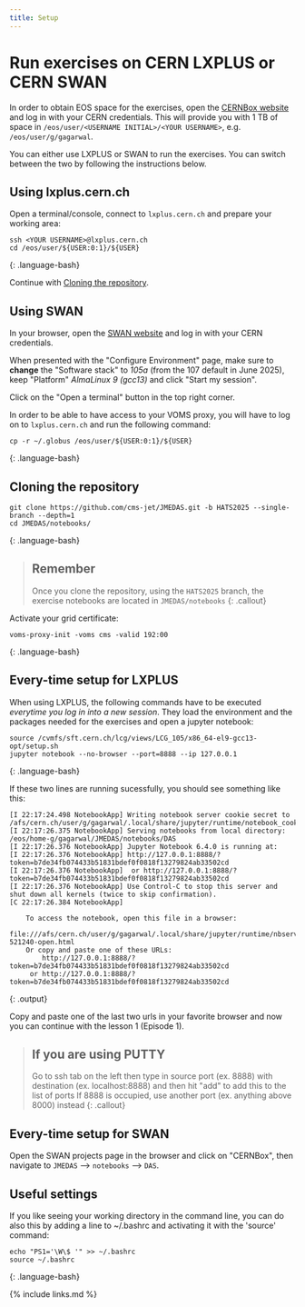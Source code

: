 ```yaml
---
title: Setup
---
```


# Run exercises on CERN LXPLUS or CERN SWAN

In order to obtain EOS space for the exercises, open the
[CERNBox website](https://cernbox.cern.ch/) and log in with your CERN credentials.
This will provide you with 1 TB of space in
`/eos/user/<USERNAME INITIAL>/<YOUR USERNAME>`, e.g. `/eos/user/g/gagarwal`.

You can either use LXPLUS or SWAN to run the exercises.
You can switch between the two by following the instructions below.

## Using lxplus.cern.ch

Open a terminal/console, connect to `lxplus.cern.ch` and prepare your working area:

~~~
ssh <YOUR USERNAME>@lxplus.cern.ch
cd /eos/user/${USER:0:1}/${USER}
~~~
{: .language-bash}

Continue with [Cloning the repository](#cloning-the-repository).

## Using SWAN

In your browser, open the [SWAN website](https://swan.cern.ch/) and
log in with your CERN credentials.

When presented with the "Configure Environment" page, make sure to **change** the
"Software stack" to _105a_ (from the 107 default in June 2025),
keep "Platform" _AlmaLinux 9 (gcc13)_
and click "Start my session".

Click on the "Open a terminal" button in the top right corner.

In order to be able to have access to your VOMS proxy, you will
have to log on to `lxplus.cern.ch` and run the following command:

~~~
cp -r ~/.globus /eos/user/${USER:0:1}/${USER}
~~~
{: .language-bash}

## Cloning the repository

~~~
git clone https://github.com/cms-jet/JMEDAS.git -b HATS2025 --single-branch --depth=1
cd JMEDAS/notebooks/
~~~
{: .language-bash}

> ## Remember
> Once you clone the repository, using the `HATS2025` branch, the exercise notebooks are located
> in `JMEDAS/notebooks`
{: .callout}

Activate your grid certificate:

~~~
voms-proxy-init -voms cms -valid 192:00
~~~
{: .language-bash}

## Every-time setup for LXPLUS

When using LXPLUS, the following commands have to be executed
*everytime you log in into a new session*.
They load the environment and the packages needed for the exercises
and open a jupyter notebook:

~~~
source /cvmfs/sft.cern.ch/lcg/views/LCG_105/x86_64-el9-gcc13-opt/setup.sh
jupyter notebook --no-browser --port=8888 --ip 127.0.0.1
~~~
{: .language-bash}

If these two lines are running sucessfully, you should see something like this:

~~~
[I 22:17:24.498 NotebookApp] Writing notebook server cookie secret to /afs/cern.ch/user/g/gagarwal/.local/share/jupyter/runtime/notebook_cookie_secret
[I 22:17:26.375 NotebookApp] Serving notebooks from local directory: /eos/home-g/gagarwal/JMEDAS/notebooks/DAS
[I 22:17:26.376 NotebookApp] Jupyter Notebook 6.4.0 is running at:
[I 22:17:26.376 NotebookApp] http://127.0.0.1:8888/?token=b7de34fb074433b51831bdef0f0818f13279824ab33502cd
[I 22:17:26.376 NotebookApp]  or http://127.0.0.1:8888/?token=b7de34fb074433b51831bdef0f0818f13279824ab33502cd
[I 22:17:26.376 NotebookApp] Use Control-C to stop this server and shut down all kernels (twice to skip confirmation).
[C 22:17:26.384 NotebookApp]

    To access the notebook, open this file in a browser:
        file:///afs/cern.ch/user/g/gagarwal/.local/share/jupyter/runtime/nbserver-521240-open.html
    Or copy and paste one of these URLs:
        http://127.0.0.1:8888/?token=b7de34fb074433b51831bdef0f0818f13279824ab33502cd
     or http://127.0.0.1:8888/?token=b7de34fb074433b51831bdef0f0818f13279824ab33502cd

~~~
{: .output}

Copy and paste one of the last two urls in your favorite browser and now you can continue with the lesson 1 (Episode 1).

> ## If you are using PUTTY
> Go to ssh tab on the left then type in source port (ex. 8888) with destination (ex. localhost:8888) and then hit "add" to add this to the list of ports
> If 8888 is occupied, use another port (ex. anything above 8000) instead
{: .callout}

## Every-time setup for SWAN

Open the SWAN projects page in the browser and click on
"CERNBox", then navigate to
`JMEDAS` --> `notebooks` --> `DAS`.

## Useful settings

If you like seeing your working directory in the command line,
you can do also this by adding a line to ~/.bashrc and activating
it with the 'source' command:

~~~
echo "PS1='\W\$ '" >> ~/.bashrc
source ~/.bashrc
~~~
{: .language-bash}

{% include links.md %}

